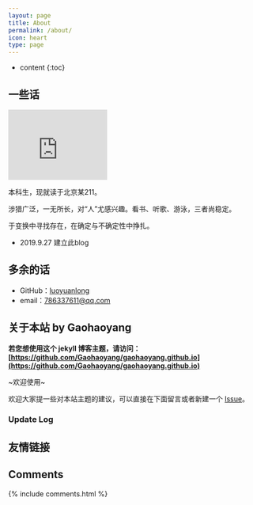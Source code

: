 ```yaml
---
layout: page
title: About
permalink: /about/
icon: heart
type: page
---
```


* content
{:toc}

## 一些话

<iframe src="https://githubbadge.appspot.com/gaohaoyang?s=1" style="border: 0;height: 142px;width: 200px;overflow: hidden;" frameBorder="0"></iframe>

本科生，现就读于北京某211。

涉猎广泛，一无所长，对“人”尤感兴趣。看书、听歌、游泳，三者尚稳定。

于变换中寻找存在，在确定与不确定性中挣扎。


* 2019.9.27 建立此blog

## 多余的话

* GitHub：[luoyuanlong](https://github.com/luoyaunlong)
* email：786337611@qq.com

## 关于本站 by Gaohaoyang

**若您想使用这个 jekyll 博客主题，请访问：[https://github.com/Gaohaoyang/gaohaoyang.github.io](https://github.com/Gaohaoyang/gaohaoyang.github.io)**

~欢迎使用~

欢迎大家提一些对本站主题的建议，可以直接在下面留言或者新建一个 [Issue](https://github.com/Gaohaoyang/gaohaoyang.github.io/issues)。

### Update Log


## 友情链接


## Comments

{% include comments.html %}
